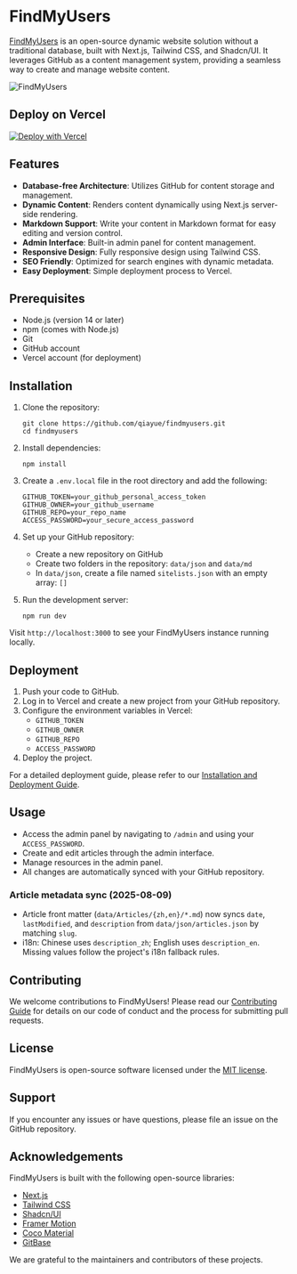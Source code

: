 # FindMyUsers

[FindMyUsers](https://findmyusers.app/) is an open-source dynamic website solution without a traditional database, built with Next.js, Tailwind CSS, and Shadcn/UI. It leverages GitHub as a content management system, providing a seamless way to create and manage website content.

![FindMyUsers](https://toimg.xyz/file/5aa892c8e8385232fcdf3.png)


## Deploy on Vercel

[![Deploy with Vercel](https://vercel.com/button)](https://vercel.com/new/clone?repository-url=https%3A%2F%2Fgithub.com%2Fqiayue%2Ffindmyusers&project-name=FindMyUsers&repository-name=FindMyUsers&external-id=https%3A%2F%2Fgithub.com%2Fqiayue%2Ffindmyusers%2Ftree%2Fmain)


## Features

- **Database-free Architecture**: Utilizes GitHub for content storage and management.
- **Dynamic Content**: Renders content dynamically using Next.js server-side rendering.
- **Markdown Support**: Write your content in Markdown format for easy editing and version control.
- **Admin Interface**: Built-in admin panel for content management.
- **Responsive Design**: Fully responsive design using Tailwind CSS.
- **SEO Friendly**: Optimized for search engines with dynamic metadata.
- **Easy Deployment**: Simple deployment process to Vercel.

## Prerequisites

- Node.js (version 14 or later)
- npm (comes with Node.js)
- Git
- GitHub account
- Vercel account (for deployment)

## Installation

1. Clone the repository:
   ```
   git clone https://github.com/qiayue/findmyusers.git
   cd findmyusers
   ```

2. Install dependencies:
   ```
   npm install
   ```

3. Create a `.env.local` file in the root directory and add the following:
   ```
   GITHUB_TOKEN=your_github_personal_access_token
   GITHUB_OWNER=your_github_username
   GITHUB_REPO=your_repo_name
   ACCESS_PASSWORD=your_secure_access_password
   ```

4. Set up your GitHub repository:
   - Create a new repository on GitHub
   - Create two folders in the repository: `data/json` and `data/md`
   - In `data/json`, create a file named `sitelists.json` with an empty array: `[]`

5. Run the development server:
   ```
   npm run dev
   ```

Visit `http://localhost:3000` to see your FindMyUsers instance running locally.

## Deployment

1. Push your code to GitHub.
2. Log in to Vercel and create a new project from your GitHub repository.
3. Configure the environment variables in Vercel:
   - `GITHUB_TOKEN`
   - `GITHUB_OWNER`
   - `GITHUB_REPO`
   - `ACCESS_PASSWORD`
4. Deploy the project.

For a detailed deployment guide, please refer to our [Installation and Deployment Guide](https://findmyusers.app/posts/findmyusers-install-guide).

## Usage

- Access the admin panel by navigating to `/admin` and using your `ACCESS_PASSWORD`.
- Create and edit articles through the admin interface.
- Manage resources in the admin panel.
- All changes are automatically synced with your GitHub repository.

### Article metadata sync (2025-08-09)
- Article front matter (`data/Articles/{zh,en}/*.md`) now syncs `date`, `lastModified`, and `description` from `data/json/articles.json` by matching `slug`.
- i18n: Chinese uses `description_zh`; English uses `description_en`. Missing values follow the project's i18n fallback rules.

## Contributing

We welcome contributions to FindMyUsers! Please read our [Contributing Guide](https://findmyusers.app/posts/how-to-contributing-to-findmyusers) for details on our code of conduct and the process for submitting pull requests.

## License

FindMyUsers is open-source software licensed under the [MIT license](https://github.com/qiayue/findmyusers/?tab=MIT-1-ov-file).

## Support

If you encounter any issues or have questions, please file an issue on the GitHub repository.

## Acknowledgements

FindMyUsers is built with the following open-source libraries:
- [Next.js](https://nextjs.org/)
- [Tailwind CSS](https://tailwindcss.com/)
- [Shadcn/UI](https://ui.shadcn.com/)
- [Framer Motion](https://www.framer.com/motion/)
- [Coco Material](https://cocomaterial.com)
- [GitBase](https://github.com/qiayue/GitBase)


We are grateful to the maintainers and contributors of these projects.
